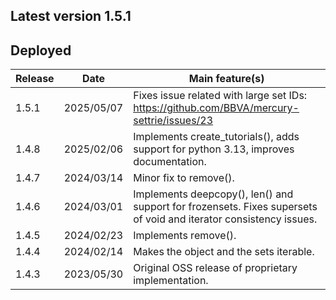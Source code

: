 ## Latest version 1.5.1

## Deployed

| Release  | Date | Main feature(s) |
| -------- | ---- | --------------- |
| 1.5.1 | 2025/05/07 | Fixes issue related with large set IDs: https://github.com/BBVA/mercury-settrie/issues/23 |
| 1.4.8 | 2025/02/06 | Implements create_tutorials(), adds support for python 3.13, improves documentation. |
| 1.4.7 | 2024/03/14 | Minor fix to remove(). |
| 1.4.6 | 2024/03/01 | Implements deepcopy(), len() and support for frozensets. Fixes supersets of void and iterator consistency issues. |
| 1.4.5 | 2024/02/23 | Implements remove(). |
| 1.4.4 | 2024/02/14 | Makes the object and the sets iterable. |
| 1.4.3 | 2023/05/30 | Original OSS release of proprietary implementation. |
